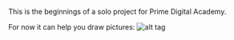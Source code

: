 This is the beginnings of a solo project for Prime Digital Academy.

For now it can help you draw pictures:
![alt tag](/public/imgs/drawingApp.png)
